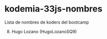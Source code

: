 # kodemia-33js-nombres

Lista de nombres de koders del bootcamp








8. Hugo Lozano (HugoLozanoSQ9)